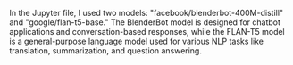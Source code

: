 In the Jupyter file, I used two models: "facebook/blenderbot-400M-distill" and "google/flan-t5-base." The BlenderBot model is designed for chatbot applications and conversation-based responses, while the FLAN-T5 model is a general-purpose language model used for various NLP tasks like translation, summarization, and question answering.
